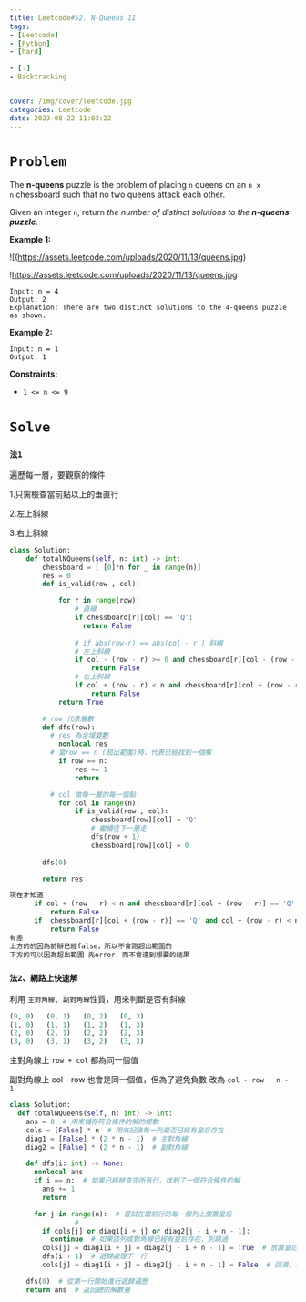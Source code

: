 ```yaml
---
title: Leetcode#52. N-Queens II
tags:
- [Leetcode]
- [Python]
- [hard]

- [💡]
- Backtracking


cover: /img/cover/leetcode.jpg
categories: Leetcode
date: 2023-08-22 11:03:22
---
```


# `Problem`

The **n-queens** puzzle is the problem of placing `n` queens on an `n x n` chessboard such that no two queens attack each other.

Given an integer `n`, return *the number of distinct solutions to the **n-queens puzzle***.

**Example 1:**

![(https://assets.leetcode.com/uploads/2020/11/13/queens.jpg)

!https://assets.leetcode.com/uploads/2020/11/13/queens.jpg

```
Input: n = 4
Output: 2
Explanation: There are two distinct solutions to the 4-queens puzzle as shown.

```

**Example 2:**

```
Input: n = 1
Output: 1

```

**Constraints:**

- `1 <= n <= 9`

# `Solve`

### `法1`

遍歷每一層，要觀察的條件

1.只需檢查當前點以上的垂直行

2.左上斜線

3.右上斜線

```python
class Solution:
    def totalNQueens(self, n: int) -> int:
        chessboard = [ [0]*n for _ in range(n)]
        res = 0
        def is_valid(row , col):

            for r in range(row):
                # 直線
                if chessboard[r][col] == 'Q':
                  return False
                
                # if abs(row-r) == abs(col - r ) 斜線 
                # 左上斜線
                if col - (row - r) >= 0 and chessboard[r][col - (row - r)] == 'Q'  :
                    return False
                # 右上斜線 
                if col + (row - r) < n and chessboard[r][col + (row - r)] == 'Q'  :
                    return False
            return True

        # row 代表層數
        def dfs(row):
          # res 為全域變數
            nonlocal res
          # 當row == n (超出範圍)時，代表已經找到一個解
            if row == n:
                res += 1
                return

          # col 做每一層的每一個點
            for col in range(n):
                if is_valid(row , col):
                    chessboard[row][col] = 'Q'
                    # 繼續往下一層走
                    dfs(row + 1)
                    chessboard[row][col] = 0
          
        dfs(0)

        return res
```

```python
現在才知道
      if col + (row - r) < n and chessboard[r][col + (row - r)] == 'Q'  :
          return False
      if  chessboard[r][col + (row - r)] == 'Q' and col + (row - r) < n   :
          return False
有差
上方的的因為前辦已經false，所以不會跑超出範圍的
下方的可以因為超出範圍 先error，而不會達到想要的結果
```

### `法2、網路上快速解`

利用 `主對角線`、`副對角線`性質，用來判斷是否有斜線

```python
(0, 0)   (0, 1)   (0, 2)   (0, 3)
(1, 0)   (1, 1)   (1, 2)   (1, 3)
(2, 0)   (2, 1)   (2, 2)   (2, 3)
(3, 0)   (3, 1)   (3, 2)   (3, 3)
```

主對角線上 `row + col` 都為同一個值

副對角線上 col - row 也會是同一個值，但為了避免負數 改為 `col - row + n - 1`

```python
class Solution:
  def totalNQueens(self, n: int) -> int:
    ans = 0  # 用來儲存符合條件的解的總數
    cols = [False] * n  # 用來記錄每一列是否已經有皇后存在
    diag1 = [False] * (2 * n - 1)  # 主對角線
    diag2 = [False] * (2 * n - 1)  # 副對角線

    def dfs(i: int) -> None:
      nonlocal ans
      if i == n:  # 如果已經檢查完所有行，找到了一個符合條件的解
        ans += 1
        return

      for j in range(n):  # 嘗試在當前行的每一個列上放置皇后
				#
        if cols[j] or diag1[i + j] or diag2[j - i + n - 1]:
          continue  # 如果該列或對角線已經有皇后存在，則跳過
        cols[j] = diag1[i + j] = diag2[j - i + n - 1] = True  # 放置皇后，並更新對應的記錄
        dfs(i + 1)  # 遞歸處理下一行
        cols[j] = diag1[i + j] = diag2[j - i + n - 1] = False  # 回溯，移除皇后，恢復記錄

    dfs(0)  # 從第一行開始進行遞歸遍歷
    return ans  # 返回總的解數量
```